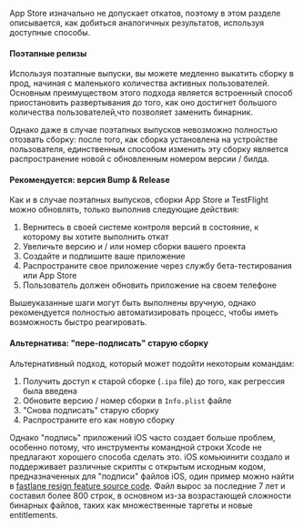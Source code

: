 App Store изначально не допускает откатов, поэтому в этом разделе описывается, как добиться аналогичных результатов, используя доступные способы.

#### Поэтапные релизы

Используя поэтапные выпуски, вы можете медленно выкатить сборку в прод, начиная с маленького количества активных пользователей. Основным преимуществом этого подхода является встроенный способ приостановить развертывания до того, как оно достигнет большого количества пользователей,что позволяет заменить бинарник.

Однако даже в случае поэтапных выпусков невозможно полностью отозвать сборку: после того, как сборка установлена ​​на устройстве пользователя, единственным способом изменить эту сборку является распространение новой с обновленным номером версии / билда.

#### Рекомендуется: версия Bump & Release

Как и в случае поэтапных выпусков, сборки App Store и TestFlight можно обновлять, только выполнив следующие действия:

1. Вернитесь в своей системе контроля версий в состояние, к которому вы хотите выполнить откат
1. Увеличьте версию и / или номер сборки вашего проекта
1. Создайте и подпишите ваше приложение
1. Распространите свое приложение через службу бета-тестирования или App Store
1. Пользователь должен обновить приложение на своем телефоне

Вышеуказанные шаги могут быть выполнены вручную, однако рекомендуется полностью автоматизировать процесс, чтобы иметь возможность быстро реагировать.

#### Альтернатива: "пере-подписать" старую сборку

Альтернативный подход, который может подойти некоторым командам:

1. Получить доступ к старой сборке (`.ipa` file) до того, как регрессия была введена
1. Обновите версию / номер сборки в `Info.plist` файле
1. "Снова подписать" старую сборку
1. Распространите его как новую сборку

Однако "подпись" приложений iOS часто создает больше проблем, особенно потому, что инструменты командной строки Xcode не предлагают хорошего способа сделать это. iOS комьюинити создало и поддерживает различные скрипты с открытым исходным кодом, предназначенных для "подписи" файлов iOS, один пример можно найти в [fastlane resign feature source code](https://github.com/fastlane/fastlane/blob/master/sigh/lib/assets/resign.sh). Файл вырос за последние 7 лет и составил более 800 строк, в основном из-за возрастающей сложности бинарных файлов, таких как множественные таргеты и новые entitlements.
